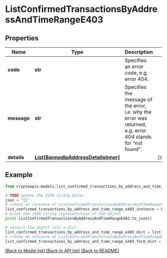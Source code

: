 # ListConfirmedTransactionsByAddressAndTimeRangeE403


## Properties
Name | Type | Description | Notes
------------ | ------------- | ------------- | -------------
**code** | **str** | Specifies an error code, e.g. error 404. | 
**message** | **str** | Specifies the message of the error, i.e. why the error was returned, e.g. error 404 stands for “not found”. | 
**details** | [**List[BannedIpAddressDetailsInner]**](BannedIpAddressDetailsInner.md) |  | [optional] 

## Example

```python
from cryptoapis.models.list_confirmed_transactions_by_address_and_time_range_e403 import ListConfirmedTransactionsByAddressAndTimeRangeE403

# TODO update the JSON string below
json = "{}"
# create an instance of ListConfirmedTransactionsByAddressAndTimeRangeE403 from a JSON string
list_confirmed_transactions_by_address_and_time_range_e403_instance = ListConfirmedTransactionsByAddressAndTimeRangeE403.from_json(json)
# print the JSON string representation of the object
print ListConfirmedTransactionsByAddressAndTimeRangeE403.to_json()

# convert the object into a dict
list_confirmed_transactions_by_address_and_time_range_e403_dict = list_confirmed_transactions_by_address_and_time_range_e403_instance.to_dict()
# create an instance of ListConfirmedTransactionsByAddressAndTimeRangeE403 from a dict
list_confirmed_transactions_by_address_and_time_range_e403_form_dict = list_confirmed_transactions_by_address_and_time_range_e403.from_dict(list_confirmed_transactions_by_address_and_time_range_e403_dict)
```
[[Back to Model list]](../README.md#documentation-for-models) [[Back to API list]](../README.md#documentation-for-api-endpoints) [[Back to README]](../README.md)


